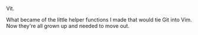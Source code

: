 Vit.

What became of the little helper functions I made that would tie Git into Vim. Now they're all grown up and needed to move out.

